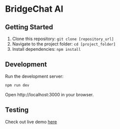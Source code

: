 # BridgeChat AI

## Getting Started
1. Clone this repository: `git clone [repository_url]`
2. Navigate to the project folder: `cd [project_folder]`
3. Install dependencies: `npm install`

## Development
Run the development server:
```bash
npm run dev
```
Open http://localhost:3000 in your browser.
## Testing
Check out live demo [here](https://bridgechat-fe.vercel.app/) 
